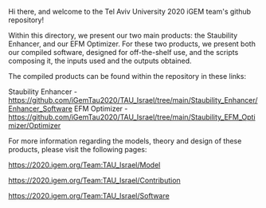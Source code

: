 Hi there, and welcome to the Tel Aviv University 2020 iGEM team's github repository!

Within this directory, we present our two main products: the Staubility Enhancer, and our EFM Optimizer.
For these two products, we present both our compiled software, designed for off-the-shelf use, and the scripts composing it, the inputs used and the outputs obtained.

The compiled products can be found within the repository in these links:

Staubility Enhancer - https://github.com/iGemTau2020/TAU_Israel/tree/main/Staubility_Enhancer/Enhancer_Software
EFM Optimizer - https://github.com/iGemTau2020/TAU_Israel/tree/main/Staubility_EFM_Optimizer/Optimizer

For more information regarding the models, theory and design of these products, please visit the following pages:

https://2020.igem.org/Team:TAU_Israel/Model

https://2020.igem.org/Team:TAU_Israel/Contribution

https://2020.igem.org/Team:TAU_Israel/Software
